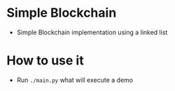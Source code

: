 # Simple Blockchain

- Simple Blockchain implementation using a linked list


# How to use it

- Run `./main.py` what will execute a demo